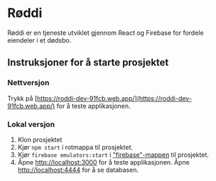 # Røddi

Røddi er en tjeneste utviklet gjennom React og Firebase for fordele eiendeler i et dødsbo.

## Instruksjoner for å starte prosjektet
### Nettversjon
Trykk på [https://roddi-dev-91fcb.web.app/](https://roddi-dev-91fcb.web.app/) for å teste applikasjonen.

### Lokal versjon

1. Klon prosjektet
2. Kjør `npm start` i rotmappa til prosjektet.
3. Kjør `firebase emulators:start` i ["firebase"-mappen](./firebase) til prosjektet.
4. Åpne [http://localhost:3000](http://localhost:3000) for å teste applikasjonen. Åpne [http://localhost:4444](http://localhost:4444) for å se databasen.